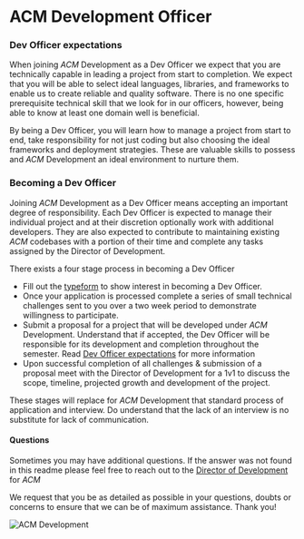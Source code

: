 # ACM Development Officer

### Dev Officer expectations

When joining _ACM_ Development as a Dev Officer we expect that you are technically capable in leading a project from start to completion. We expect that you will be able to select ideal languages, libraries, and frameworks to enable us to create reliable and quality software. There is no one specific prerequisite technical skill that we look for in our officers, however, being able to know at least one domain well is beneficial. 

By being a Dev Officer, you will learn how to manage a project from start to end, take responsibility for not just coding but also choosing the ideal frameworks and deployment strategies. These are valuable skills to possess and _ACM_ Development an ideal environment to nurture them.

### Becoming a Dev Officer

Joining _ACM_ Development as a Dev Officer means accepting an important degree of responsibility. Each Dev Officer is expected to manage their individual project and at their discretion optionally work with additional developers. They are also expected to contribute to maintaining existing _ACM_ codebases with a portion of their time and complete any tasks assigned by the Director of Development. 

There exists a four stage process in becoming a Dev Officer
 - Fill out the [typeform](https://apply.acmutd.co/dev) to show interest in becoming a Dev Officer.
 - Once your application is processed complete a series of small technical challenges sent to you over a two week period to demonstrate willingness to participate.
 - Submit a proposal for a project that will be developed under _ACM_ Development. Understand that if accepted, the Dev Officer will be responsible for its development and completion throughout the semester. Read [Dev Officer expectations](./readme.md) for more information
 - Upon successful completion of all challenges & submission of a proposal meet with the Director of Development for a 1v1 to discuss the scope, timeline, projected growth and development of the project.

These stages will replace for _ACM_ Development that standard process of application and interview. Do understand that the lack of an interview is no substitute for lack of communication. 

#### Questions

Sometimes you may have additional questions. If the answer was not found in this readme please feel free to reach out to the [Director of Development](mailto:development@acmutd.co) for _ACM_

We request that you be as detailed as possible in your questions, doubts or concerns to ensure that we can be of maximum assistance. Thank you!

![ACM Development](https://www.acmutd.co/brand/Development/Banners/light_dark_background.png)
